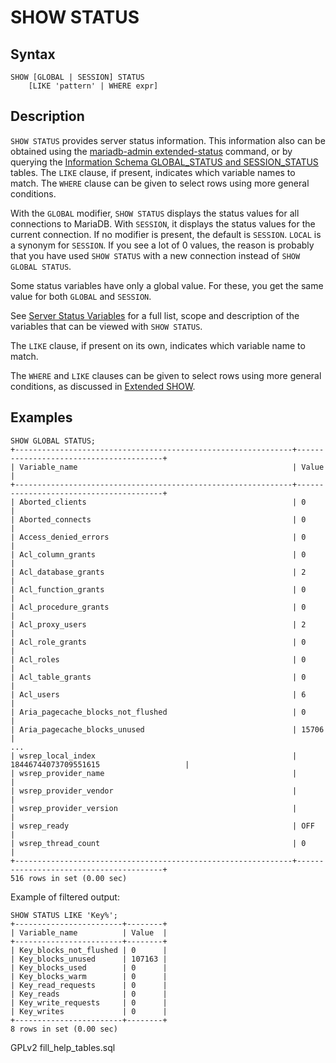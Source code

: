 
# SHOW STATUS

## Syntax


```
SHOW [GLOBAL | SESSION] STATUS
    [LIKE 'pattern' | WHERE expr]
```

## Description


`SHOW STATUS` provides server status information. This
information also can be obtained using the [mariadb-admin extended-status](../../../../../clients-and-utilities/mariadb-admin.md) command, or by querying the [Information Schema GLOBAL_STATUS and SESSION_STATUS](../system-tables/information-schema/information-schema-tables/information-schema-global_status-and-session_status-tables.md) tables.
The `LIKE` clause, if present, indicates which variable names
to match. The `WHERE` clause can be given to select rows using
more general conditions.


With the `GLOBAL` modifier, `SHOW STATUS`
displays the status values for all connections to MariaDB. With
`SESSION`, it displays the status values
for the current connection. If no modifier is present, the default is
 `SESSION`. `LOCAL` is a synonym for
 `SESSION`. If you see a lot of 0 values, the reason is probably that you have used `SHOW STATUS` with a new connection instead of `SHOW GLOBAL STATUS`.


Some status variables have only a global value. For these, you get the
same value for both `GLOBAL` and `SESSION`.


See [Server Status Variables](../../../../../server-usage/replication-cluster-multi-master/optimization-and-tuning/system-variables/server-status-variables.md) for a full list, scope and description of the variables that can be viewed with `SHOW STATUS`.


The `LIKE` clause, if present on its own, indicates which variable name to match.


The `WHERE` and `LIKE` clauses can be given to select rows using more general conditions, as discussed in [Extended SHOW](extended-show.md).


## Examples


```
SHOW GLOBAL STATUS;
+--------------------------------------------------------------+----------------------------------------+
| Variable_name                                                | Value                                  |
+--------------------------------------------------------------+----------------------------------------+
| Aborted_clients                                              | 0                                      |
| Aborted_connects                                             | 0                                      |
| Access_denied_errors                                         | 0                                      |
| Acl_column_grants                                            | 0                                      |
| Acl_database_grants                                          | 2                                      |
| Acl_function_grants                                          | 0                                      |
| Acl_procedure_grants                                         | 0                                      |
| Acl_proxy_users                                              | 2                                      |
| Acl_role_grants                                              | 0                                      |
| Acl_roles                                                    | 0                                      |
| Acl_table_grants                                             | 0                                      |
| Acl_users                                                    | 6                                      |
| Aria_pagecache_blocks_not_flushed                            | 0                                      |
| Aria_pagecache_blocks_unused                                 | 15706                                  |
...
| wsrep_local_index                                            | 18446744073709551615                   |
| wsrep_provider_name                                          |                                        |
| wsrep_provider_vendor                                        |                                        |
| wsrep_provider_version                                       |                                        |
| wsrep_ready                                                  | OFF                                    |
| wsrep_thread_count                                           | 0                                      |
+--------------------------------------------------------------+----------------------------------------+
516 rows in set (0.00 sec)
```

Example of filtered output:


```
SHOW STATUS LIKE 'Key%';
+------------------------+--------+
| Variable_name          | Value  |
+------------------------+--------+
| Key_blocks_not_flushed | 0      |
| Key_blocks_unused      | 107163 |
| Key_blocks_used        | 0      |
| Key_blocks_warm        | 0      |
| Key_read_requests      | 0      |
| Key_reads              | 0      |
| Key_write_requests     | 0      |
| Key_writes             | 0      |
+------------------------+--------+
8 rows in set (0.00 sec)
```


GPLv2 fill_help_tables.sql


